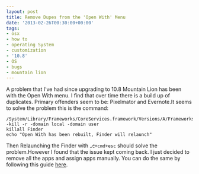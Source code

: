 ```yaml
---
layout: post
title: Remove Dupes from the 'Open With' Menu
date: '2013-02-26T00:30:00+00:00'
tags:
- osx
- how to
- operating System
- customization
- '10.8'
- OS
- bugs
- mountain lion
---
```

A problem that I’ve had since upgrading to 10.8 Mountain Lion has been with the Open With menu. I find that over time there is a build up of duplicates. Primary offenders seem to be: Pixelmator and Evernote.It seems to solve the problem this is the command:

    /System/Library/Frameworks/CoreServices.framework/Versions/A/Frameworks/LaunchServices.framework/Versions/A/Support/lsregister -kill -r -domain local -domain user
    killall Finder
    echo "Open With has been rebuilt, Finder will relaunch"

Then Relaunching the Finder with <code>⎇+cmd+esc</code> should solve the problem.However I found that the issue kept coming back. I just decided to remove all the apps and assign apps manually. You can do the same by following this guide [here](http://osxdaily.com/2011/02/03/clear-open-with-menu-mac/).
